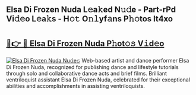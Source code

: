 ## Elsa Di Frozen Nuda L𝚎a𝚔ed N𝚞𝚍e - Part-rPd Vi𝚍𝚎o L𝚎a𝚔s - H𝚘𝚝 O𝚗𝚕yf𝚊ns P𝚑𝚘tos lt4xo

# <h2><a href="http://kfbaqh.oniu.top/?m=Elsa+Di+Frozen+Nuda">🔗👉 🔴 Elsa Di Frozen Nuda P𝚑ot𝚘𝚜 V𝚒d𝚎o</a></h2>

[![Elsa Di Frozen Nuda Nu𝚍e𝚜](https://i.imgur.com/0qMVB7G.gif)](http://kfbaqh.oniu.top/?m=Elsa+Di+Frozen+Nuda)
Web-based artist and dance performer Elsa Di Frozen Nuda, recognized for publishing dance and lifestyle tutorials through solo and collaborative dance acts and brief films. Brilliant ventriloquist assistant Elsa Di Frozen Nuda, celebrated for their exceptional abilities and accomplishments in assisting ventriloquists.  
